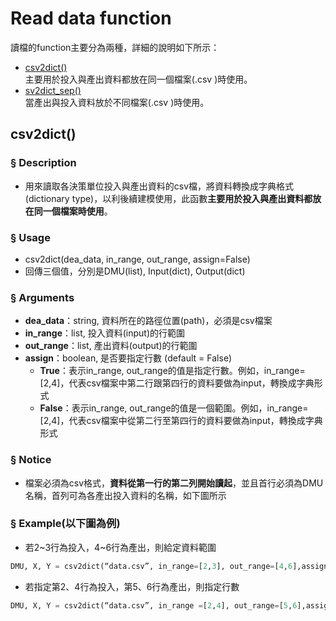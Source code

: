 # Read data function

讀檔的function主要分為兩種，詳細的說明如下所示：
* [csv2dict()](#csv2dict()) <br>
主要用於投入與產出資料都放在同一個檔案(.csv )時使用。
* [sv2dict_sep()](#sv2dict_sep()) <br>
當產出與投入資料放於不同檔案(.csv )時使用。

## csv2dict()
### § Description
- 用來讀取各決策單位投入與產出資料的csv檔，將資料轉換成字典格式(dictionary type)，以利後續建模使用，此函數**主要用於投入與產出資料都放在同一個檔案時使用**。

### § Usage
- csv2dict(dea_data, in_range, out_range, assign=False)
- 回傳三個值，分別是DMU(list), Input(dict), Output(dict)

### § Arguments
- **dea_data**：string, 資料所在的路徑位置(path)，必須是csv檔案
- **in_range**：list, 投入資料(input)的行範圍
- **out_range**：list, 產出資料(output)的行範圍
- **assign**：boolean, 是否要指定行數 (default = False) <br>
  - **True**：表示in_range, out_range的值是指定行數。例如，in_range=[2,4]，代表csv檔案中第二行跟第四行的資料要做為input，轉換成字典形式
  - **False**：表示in_range, out_range的值是一個範圍。例如，in_range=[2,4]，代表csv檔案中從第二行至第四行的資料要做為input，轉換成字典形式

### § Notice
- 檔案必須為csv格式，**資料從第一行的第二列開始讀起**，並且首行必須為DMU名稱，首列可為各產出投入資料的名稱，如下圖所示

### § Example(以下圖為例)
- 若2~3行為投入，4~6行為產出，則給定資料範圍
```python
DMU, X, Y = csv2dict(“data.csv”, in_range=[2,3], out_range=[4,6],assign=False)
```
- 若指定第2、4行為投入，第5、6行為產出，則指定行數
```python
DMU, X, Y = csv2dict(“data.csv”, in_range =[2,4], out_range=[5,6],assign=True)
```

